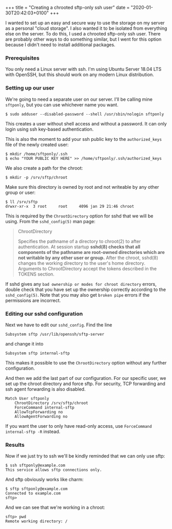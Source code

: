 +++
title = "Creating a chrooted sftp-only ssh user"
date = "2020-01-30T20:42:03+0100"
+++

I wanted to set up an easy and secure way to use the storage on my server as a personal
"cloud storage". I also wanted it to be isolated from everything else on the server.
To do this, I used a chrooted sftp-only ssh user. There are probably other ways
to do something similar, but I went for this option because I didn't need to install
additional packages.

### Prerequisites
You only need a Linux server with ssh. I'm using Ubuntu Server 18.04 LTS with OpenSSH,
but this should work on any modern Linux distribution.

### Setting up our user
We're going to need a separate user on our server. I'll be calling mine `sftponly`, but
you can use whichever name you want.

```
$ sudo adduser --disabled-password --shell /usr/sbin/nologin sftponly
```

This creates a user without shell access and without a password. It can only login using
ssh key-based authentication.

This is also the moment to add your ssh public key to the `authorized_keys` file of the
newly created user:
```
$ mkdir /home/sftponly/.ssh
$ echo "YOUR PUBLIC KEY HERE" >> /home/sftponly/.ssh/authorized_keys
```

We also create a path for the chroot:
```
$ mkdir -p /srv/sftp/chroot
```

Make sure this directory is owned by root and not writeable by any other group or user:
```
$ ll /srv/sftp
drwxr-xr-x  3 root     root     4096 jan 29 21:46 chroot
```

This is required by the `ChrootDirectory` option for sshd that we will be using. From
the `sshd_config(5)` man page:

>ChrootDirectory
>
>Specifies the pathname of a directory to chroot(2) to after authentication.
>At session startup **sshd(8) checks that all components of the pathname are root-owned
>directories which are not writable by any other user or group.**  After the chroot,
>sshd(8) changes the working directory to the user's home directory.  Arguments to
>ChrootDirectory accept the tokens described in the TOKENS section.


If sshd gives any `bad ownership or modes for chroot directory` errors, double check that
you have set up the ownership correctly according to the `sshd_config(5)`. Note that you
may also get `broken pipe` errors if the permissions are incorrect.

### Editing our sshd configuration

Next we have to edit our `sshd_config`. Find the line
```
Subsystem sftp /usr/lib/openssh/sftp-server
```
and change it into
```
Subsystem sftp internal-sftp
```

This makes it possible to use the `ChrootDirectory` option without any further configuration.

And then we add the last part of our configuration. For our specific user, we set up the
chroot directory and force sftp. For security, TCP forwarding and ssh agent forwarding
is also disabled.
```
Match User sftponly
    ChrootDirectory /srv/sftp/chroot
    ForceCommand internal-sftp
    AllowTcpForwarding no
    AllowAgentForwarding no
```

If you want the user to only have read-only access, use `ForceCommand internal-sftp -R` instead.

### Results

Now if we just try to ssh we'll be kindly reminded that we can only use sftp:
```
$ ssh sftponly@example.com
This service allows sftp connections only.
```

And sftp obviously works like charm:
```
$ sftp sftponly@example.com
Connected to example.com
sftp>
```

And we can see that we're working in a chroot:
```
sftp> pwd
Remote working directory: /
```

